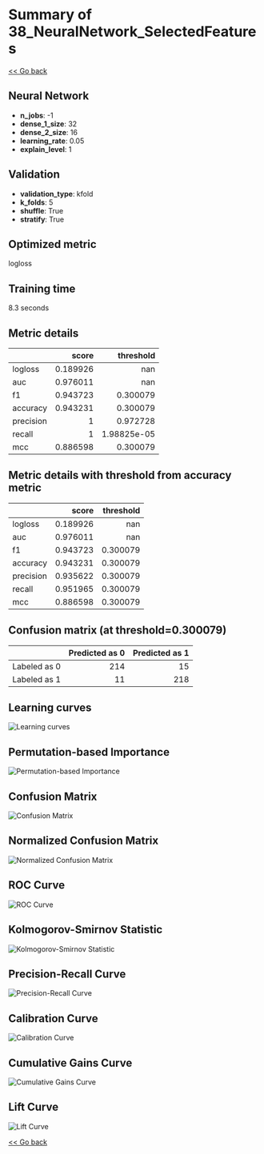 # Summary of 38_NeuralNetwork_SelectedFeatures

[<< Go back](../README.md)


## Neural Network
- **n_jobs**: -1
- **dense_1_size**: 32
- **dense_2_size**: 16
- **learning_rate**: 0.05
- **explain_level**: 1

## Validation
 - **validation_type**: kfold
 - **k_folds**: 5
 - **shuffle**: True
 - **stratify**: True

## Optimized metric
logloss

## Training time

8.3 seconds

## Metric details
|           |    score |     threshold |
|:----------|---------:|--------------:|
| logloss   | 0.189926 | nan           |
| auc       | 0.976011 | nan           |
| f1        | 0.943723 |   0.300079    |
| accuracy  | 0.943231 |   0.300079    |
| precision | 1        |   0.972728    |
| recall    | 1        |   1.98825e-05 |
| mcc       | 0.886598 |   0.300079    |


## Metric details with threshold from accuracy metric
|           |    score |   threshold |
|:----------|---------:|------------:|
| logloss   | 0.189926 |  nan        |
| auc       | 0.976011 |  nan        |
| f1        | 0.943723 |    0.300079 |
| accuracy  | 0.943231 |    0.300079 |
| precision | 0.935622 |    0.300079 |
| recall    | 0.951965 |    0.300079 |
| mcc       | 0.886598 |    0.300079 |


## Confusion matrix (at threshold=0.300079)
|              |   Predicted as 0 |   Predicted as 1 |
|:-------------|-----------------:|-----------------:|
| Labeled as 0 |              214 |               15 |
| Labeled as 1 |               11 |              218 |

## Learning curves
![Learning curves](learning_curves.png)

## Permutation-based Importance
![Permutation-based Importance](permutation_importance.png)
## Confusion Matrix

![Confusion Matrix](confusion_matrix.png)


## Normalized Confusion Matrix

![Normalized Confusion Matrix](confusion_matrix_normalized.png)


## ROC Curve

![ROC Curve](roc_curve.png)


## Kolmogorov-Smirnov Statistic

![Kolmogorov-Smirnov Statistic](ks_statistic.png)


## Precision-Recall Curve

![Precision-Recall Curve](precision_recall_curve.png)


## Calibration Curve

![Calibration Curve](calibration_curve_curve.png)


## Cumulative Gains Curve

![Cumulative Gains Curve](cumulative_gains_curve.png)


## Lift Curve

![Lift Curve](lift_curve.png)



[<< Go back](../README.md)
